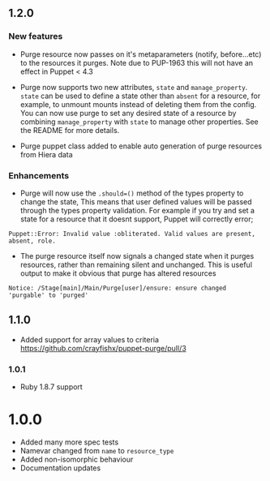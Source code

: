 ## 1.2.0

### New features

* Purge resource now passes on it's metaparameters (notify, before...etc) to the resources it purges.  Note due to PUP-1963 this will not have an effect in Puppet < 4.3

* Purge now supports two new attributes, `state` and `manage_property`.  `state` can be used to define a state other than `absent` for a resource, for example, to unmount mounts instead of deleting them from the config.  You can now use purge to set any desired state of a resource by combining `manage_property` with `state` to manage other properties.  See the README for more details.

* Purge puppet class added to enable auto generation of purge resources from Hiera data

### Enhancements

* Purge will now use the `.should=()` method of the types property to change the state, This means that user defined values will be passed through the types property validation.  For example if you try and set a state for a resource that it doesnt support, Puppet will correctly error;

```
Puppet::Error: Invalid value :obliterated. Valid values are present, absent, role.
```

* The purge resource itself now signals a changed state when it purges resources, rather than remaining silent and unchanged.  This is useful output to make it obvious that purge has altered resources

```
Notice: /Stage[main]/Main/Purge[user]/ensure: ensure changed 'purgable' to 'purged'
```
 
## 1.1.0

* Added support for array values to criteria https://github.com/crayfishx/puppet-purge/pull/3

### 1.0.1

* Ruby 1.8.7 support

# 1.0.0

* Added many more spec tests
* Namevar changed from `name` to `resource_type`
* Added non-isomorphic behaviour
* Documentation updates



